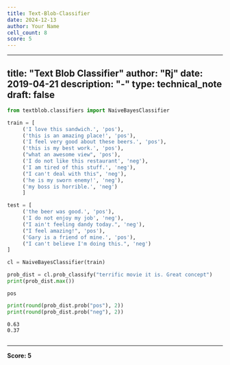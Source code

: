 ```yaml
---
title: Text-Blob-Classifier
date: 2024-12-13
author: Your Name
cell_count: 8
score: 5
---
```


---
title: "Text Blob Classifier"
author: "Rj"
date: 2019-04-21
description: "-"
type: technical_note
draft: false
---

```python
from textblob.classifiers import NaiveBayesClassifier
```


```python
train = [
     ('I love this sandwich.', 'pos'),
     ('this is an amazing place!', 'pos'),
     ('I feel very good about these beers.', 'pos'),
     ('this is my best work.', 'pos'),
     ("what an awesome view", 'pos'),
     ('I do not like this restaurant', 'neg'),
     ('I am tired of this stuff.', 'neg'),
     ("I can't deal with this", 'neg'),
     ('he is my sworn enemy!', 'neg'),
     ('my boss is horrible.', 'neg')
     ]
```


```python
test = [
     ('the beer was good.', 'pos'),
     ('I do not enjoy my job', 'neg'),
     ("I ain't feeling dandy today.", 'neg'),
     ("I feel amazing!", 'pos'),
     ('Gary is a friend of mine.', 'pos'),
     ("I can't believe I'm doing this.", 'neg')
]
```


```python
cl = NaiveBayesClassifier(train)
```


```python
prob_dist = cl.prob_classify("terrific movie it is. Great concept")
print(prob_dist.max())
```

    pos



```python
print(round(prob_dist.prob("pos"), 2))
print(round(prob_dist.prob("neg"), 2))
```

    0.63
    0.37



```python

```


---
**Score: 5**
